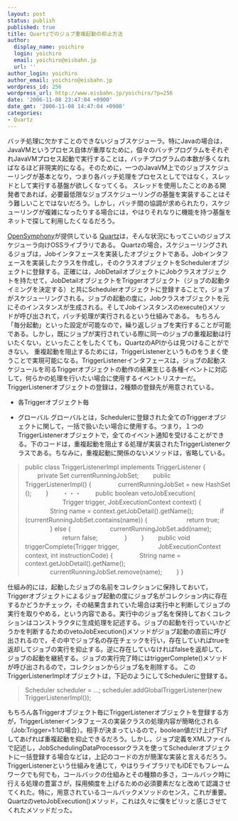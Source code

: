 ```yaml
---
layout: post
status: publish
published: true
title: Quartzでのジョブ重複起動の抑止方法
author:
  display_name: yoichiro
  login: yoichiro
  email: yoichiro@eisbahn.jp
  url: ''
author_login: yoichiro
author_email: yoichiro@eisbahn.jp
wordpress_id: 256
wordpress_url: http://www.eisbahn.jp/yoichiro/?p=256
date: '2006-11-08 23:47:04 +0900'
date_gmt: '2006-11-08 14:47:04 +0900'
categories:
- Quartz
---
```


バッチ処理に欠かすことのできないジョブスケジューラ。特にJavaの場合は，JavaVMというプロセス自体が重厚なために，個々のバッチプログラムをそれぞれJavaVMプロセス起動で実行することは，バッチプログラムの本数が多くなればなるほど非現実的になる。そのために，一つのJavaVM上でのジョブスケジューリングが基本となり，つまり各バッチ処理をプロセスとしてではなく，スレッドとして実行する基盤が欲しくなってくる。
スレッドを使用したことのある開発者であれば，必要最低限なジョブスケジューリングの基盤を実装することはそう難しいことではないだろう。しかし，バッチ間の協調が求められたり，スケジューリングが複雑になったりする場合には，やはりそれなりに機能を持つ基盤をネットで探して利用したくなるだろう。

[OpenSymphony](http://www.opensymphony.com/)が提供している
[Quartz](http://www.opensymphony.com/quartz)は，そんな状況にもってこいのジョブスケジューラ向けOSSライブラリである。
Quartzの場合，スケジューリングされるジョブは，Jobインタフェースを実装したオブジェクトである。Jobインタフェースを実装したクラスを作成し，そのクラスオブジェクトをSchedulerオブジェクトに登録する。正確には，JobDetailオブジェクトにJobクラスオブジェクトを持たせて，JobDetailオブジェクトをTriggerオブジェクト（ジョブの起動タイミングを決定する）と共にSchedulerオブジェクトに登録することで，ジョブがスケジューリングされる。ジョブの起動の度に，Jobクラスオブジェクトを元にそのインスタンスが生成される。そしてJobインスタンスのexecute()メソッドが呼び出されて，バッチ処理が実行されるという仕組みである。
もちろん「毎分起動」といった設定が可能なので，繰り返しジョブを実行することが可能である。しかし，既にジョブが実行されている際に同一のジョブの重複起動は行いたくない，といったことをしたくても，QuartzのAPIからは見つけることができない。
重複起動を阻止するためには，TriggerListenerというものをうまく使うことで実現可能になる。TriggerListenerインタフェースは，ジョブの起動スケジュールを司るTriggerオブジェクトの動作の結果生じる各種イベントに対応して，何らかの処理を行いたい場合に使用するイベントリスナーだ。
TriggerListenerオブジェクトの登録は，2種類の登録先が用意されている。

* 各Triggerオブジェクト毎

* グローバル
グローバルとは，Schedulerに登録された全てのTriggerオブジェクトに関して，一括で扱いたい場合に使用する。つまり，１つのTriggerListenerオブジェクトで，全てのイベント通知を受けることができる。下のコードは，重複起動を阻止する処理が実装されたTriggerListenerクラスである。ちなみに，重複起動に関係のないメソッドは，省略している。

>public class TriggerListenerImpl implements TriggerListener {
　　private Set
currentRunningJobSet;
　　public TriggerListenerImpl() {
　　　　currentRunningJobSet = new HashSet
();
　　}
　　・・・
　　public boolean vetoJobExecution(
　　　　　　Trigger trigger, JobExecutionContext context) {
　　　　String name = context.getJobDetail().getName();
　　　　if (currentRunningJobSet.contains(name)) {
　　　　　　return true;
　　　　} else {
　　　　　　currentRunningJobSet.add(name);
　　　　　　return false;
　　　　}
　　}
　　public void triggerComplete(Trigger trigger,
　　　　　　JobExecutionContext context, int instructionCode) {
　　　　String name = context.getJobDetail().getName();
　　　　currentRunningJobSet.remove(name);
　　}
}

仕組み的には，起動したジョブの名前をコレクションに保持しておいて，Triggerオブジェクトによるジョブ起動の度にジョブ名がコレクション内に存在するかどうかチェック，その結果含まれていた場合は実行中と判断してジョブの実行を取りやめる，という内容である。実行中のジョブ名を保持しておくコレクションはコンストラクタに生成処理を記述する。ジョブの起動を行っていいかどうかを判断するためのvetoJobExecution()メソッドがジョブ起動の直前に呼び出されるので，その中でジョブ名の存在チェックを行い，存在していればtrueを返却してジョブの実行を抑止する。逆に存在していなければfalseを返却して，ジョブの起動を継続する。ジョブの実行完了時にはtriggerComplete()メソッドが呼び出されるので，コレクションからジョブ名を削除する。
このTriggerListenerImplオブジェクトは，下記のようにしてSchedulerに登録する。

>Scheduler scheduler = ...;
scheduler.addGlobalTriggerListener(new TriggerListenerImpl());

もちろん各Triggerオブジェクト毎にTriggerListenerオブジェクトを登録する方が，TriggerListenerインタフェースの実装クラスの処理内容が簡略化される（Job:Trigger=1:1の場合）。相手が決まっているので，boolean値だけ上げ下げしてあげれば重複起動を抑止できるだろう。しかし，ジョブ定義をXMLファイルで記述し，JobSchedulingDataProcessorクラスを使ってSchedulerオブジェクトに一括登録する場合などは，上記のコードの方が簡潔な実装と言えるだろう。
TriggerListenerという仕組みを通じて，やはりライブラリでもIDEでもフレームワークでも何でも，コールバックの仕組みとその種類の多さ，コールバック時に行える処理の豊富さが，採用頻度を上げるための必須要素だなと改めて認識させてくれた。特に，用意されているコールバックメソッドのセンス，これが重要。QuartzのvetoJobExecution()メソッド，これは久々に僕をビリッと感じさせてくれたメソッドだった。
